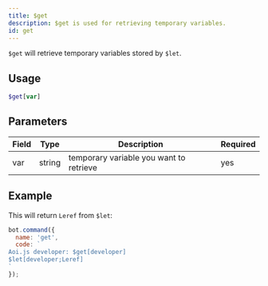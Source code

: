 ```yaml
---
title: $get 
description: $get is used for retrieving temporary variables.
id: get
---
```


`$get` will retrieve temporary variables stored by `$let`.

## Usage

```php
$get[var]
```

## Parameters 


| Field | Type   | Description                             | Required |
| ----- | ------ | --------------------------------------- | -------- |
| var   | string | temporary variable you want to retrieve | yes      |

## Example

This will return `Leref` from `$let`:

```javascript
bot.command({
  name: 'get',
  code: `
Aoi.js developer: $get[developer]
$let[developer;Leref]
`
});
```
